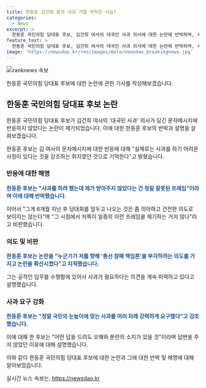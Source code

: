 ```yaml
---
title: 한동훈 김건희 문자 사과 거절 억척은 사실?
categories:
  - News
excerpt: >
  한동훈 국민의힘 당대표 후보, 김건희 여사의 대국민 사과 의사에 대한 논란에 반박하며, 사과가 어려운 사정이라고 주장했다. 또한, 김 여사의 메시지에 대한 반응을 거부한 것은 사과가 필요하다는 입장은 명확하지 않다는 이유였다고 설명하며 강력한 사과를 요구했다는 입장을 강조했다. 이에 대한 여당의 비난을 건전한 의도로 보이지 않는다고 비판했다.
feature_text: >
  한동훈 국민의힘 당대표 후보, 김건희 여사의 대국민 사과 의사에 대한 논란에 반박하며, 사과가 어려운 사정이라고 주장했다. 또한, 김 여사의 메시지에 대한 반응을 거부한 것은 사과가 필요하다는 입장은 명확하지 않다는 이유였다고 설명하며 강력한 사과를 요구했다는 입장을 강조했다. 이에 대한 여당의 비난을 건전한 의도로 보이지 않는다고 비판했다.
image: 'https://newsdao.kr/res/images/meta/newsdao_breakingnews.jpg'
---
```


<p><img src="https://newsdao.kr/res/images/meta/newsdao_breakingnews.jpg" alt="ranknews 속보" /></p>

<p>한동훈 국민의힘 당대표 후보에 대한 논란에 관한 기사를 작성해보겠습니다.</p>

<h2 data-ke-size="size26">한동훈 국민의힘 당대표 후보 논란</h2>

<p>한동훈 국민의힘 당대표 후보가 김건희 여사의 '대국민 사과' 의사가 담긴 문자메시지에 반응하지 않았다는 논란이 제기되었습니다. 이에 대한 한동훈 후보의 반박과 설명을 살펴보겠습니다.</p>

<p data-ke-size="size16">한동훈 후보는 김 여사의 문자메시지에 대한 반응에 대해 "실제로는 사과를 하기 어려운 사정이 있다는 것을 강조하는 취지였던 것으로 기억한다"고 밝혔습니다.</p>

<h3>반응에 대한 해명</h3>

<p><b><span style="color: #1a5490;">한동훈 후보는 "사과를 하려 했는데 제가 받아주지 않았다는 건 정말 잘못된 프레임"이라며 이에 대해 반박했습니다.</span></b></p>

<p>이어서 "그게 6개월 지난 후 당대회를 앞두고 나오는 것은 좀 의아하고 건전한 의도로 보이지는 않는다"며 "그 시점에서 저쪽이 일종의 이런 프레임을 제기하는 거지 않나"라고 비판했습니다.</p>

<h3>의도 및 비판</h3>

<p><b><span style="color: #1a5490;">한동훈 후보는 논란을 "누군가가 저를 향해 '총선 참패 책임론'을 부각하려는 의도를 가지고 논란을 확산시켰다"고 지적했습니다.</span></b></p>

<p>그는 공적인 임무를 수행함에 있어서 사과가 필요하다는 의견을 계속 피력하고 있다고 설명했습니다.</p>

<h3>사과 요구 강화</h3>

<p><b><span style="color: #1a5490;">한동훈 후보는 "정말 국민의 눈높이에 맞는 사과를 여러 차례 강력하게 요구했다"고 강조했습니다.</span></b></p>

<p>이에 대해 한 후보는 "어떤 답을 드려도 오해와 분란의 소지가 있을 것"이라며 답변을 주지 않았던 이유에 대해 설명했습니다.</p>

<p>이와 같이 한동훈 국민의힘 당대표 후보에 대한 논란과 그에 대한 반박 및 해명에 대해 알아보았습니다.</p>
실시간 뉴스 속보는, <a href="https://newsdao.kr" rel="dofollow">https://newsdao.kr</a>


